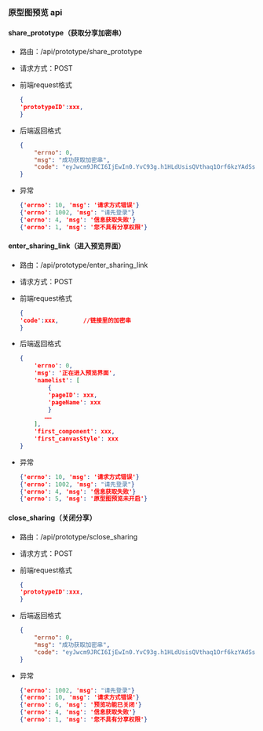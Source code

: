### 原型图预览 api

#### share_prototype（获取分享加密串）

- 路由：/api/prototype/share_prototype

- 请求方式：POST

- 前端request格式

  ```json
  {
  'prototypeID':xxx,
  }
  ```

- 后端返回格式

  ```json
  {
      "errno": 0,
      "msg": "成功获取加密串",
      "code": "eyJwcm9JRCI6IjEwIn0.YvC93g.h1HLdUsisQVthaq1Orf6kzYAdSs"
  }
  ```

- 异常

  ```json
  {'errno': 10, 'msg': '请求方式错误'}
  {'errno': 1002, 'msg': "请先登录"}
  {'errno': 4, 'msg': '信息获取失败'}
  {'errno': 1, 'msg': '您不具有分享权限'}
  
  ```

#### enter_sharing_link（进入预览界面）

- 路由：/api/prototype/enter_sharing_link

- 请求方式：POST

- 前端request格式

  ```json
  {
  'code':xxx,		//链接里的加密串
  }
  ```

- 后端返回格式

  ```json
  {
      'errno': 0,
      'msg': '正在进入预览界面',
      'namelist': [
          {
          'pageID': xxx, 
          'pageName': xxx
          }
         ……
      ],
      'first_component': xxx,
      'first_canvasStyle': xxx
  }
  
  ```

- 异常

  ```json
  {'errno': 10, 'msg': '请求方式错误'}
  {'errno': 1002, 'msg': "请先登录"}
  {'errno': 4, 'msg': '信息获取失败'}
  {'errno': 5, 'msg': '原型图预览未开启'}
  ```

#### close_sharing（关闭分享）

- 路由：/api/prototype/sclose_sharing

- 请求方式：POST

- 前端request格式

  ```json
  {
  'prototypeID':xxx,
  }
  ```

- 后端返回格式

  ```json
  {
      "errno": 0,
      "msg": "成功获取加密串",
      "code": "eyJwcm9JRCI6IjEwIn0.YvC93g.h1HLdUsisQVthaq1Orf6kzYAdSs"
  }
  ```

- 异常

  ```json
  {'errno': 1002, 'msg': "请先登录"}
  {'errno': 10, 'msg': '请求方式错误'}
  {'errno': 6, 'msg': '预览功能已关闭'}
  {'errno': 4, 'msg': '信息获取失败'}
  {'errno': 1, 'msg': '您不具有分享权限'}
  
  ```

#### 

